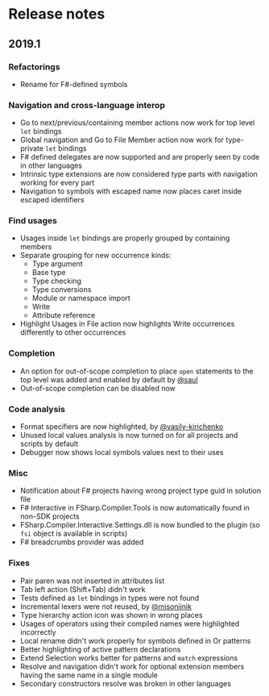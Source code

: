 # Release notes

## 2019.1

### Refactorings

* Rename for F#-defined symbols

### Navigation and cross-language interop

* Go to next/previous/containing member actions now work for top level `let` bindings
* Global navigation and Go to File Member action now work for type-private `let` bindings
* F# defined delegates are now supported and are properly seen by code in other languages
* Intrinsic type extensions are now considered type parts with navigation working for every part
* Navigation to symbols with escaped name now places caret inside escaped identifiers

### Find usages

* Usages inside `let` bindings are properly grouped by containing members
* Separate grouping for new occurrence kinds:
	* Type argument
	* Base type
	* Type checking
	* Type conversions
	* Module or namespace import
	* Write
	* Attribute reference
* Highlight Usages in File action now highlights Write occurrences differently to other occurrences

### Completion

* An option for out-of-scope completion to place `open` statements to the top level was added and enabled by default by [@saul](github.com/saul)
* Out-of-scope completion can be disabled now

### Code analysis

* Format specifiers are now highlighted, by [@vasily-kirichenko](github.com/vasily-kirichenko)
* Unused local values analysis is now turned on for all projects and scripts by default
* Debugger now shows local symbols values next to their uses

### Misc

* Notification about F# projects having wrong project type guid in solution file
* F# Interactive in FSharp.Compiler.Tools is now automatically found in non-SDK projects
* FSharp.Compiler.Interactive.Settings.dll is now bundled to the plugin (so `fsi` object is available in scripts)
* F# breadcrumbs provider was added

### Fixes

* Pair paren was not inserted in attributes list
* Tab left action (Shift+Tab) didn't work
* Tests defined as `let` bindings in types were not found
* Incremental lexers were not reused, by [@misonijnik](github.com/misonijnik)
* Type hierarchy action icon was shown in wrong places
* Usages of operators using their compiled names were highlighted incorrectly
* Local rename didn't work properly for symbols defined in Or patterns
* Better highlighting of active pattern declarations
* Extend Selection works better for patterns and `match` expressions
* Resolve and navigation didn't work for optional extension members having the same name in a single module
* Secondary constructors resolve was broken in other languages
